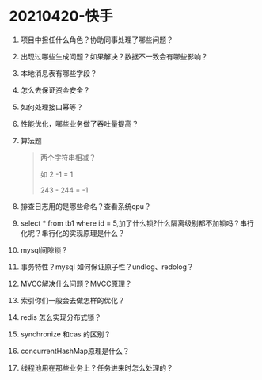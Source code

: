 # 20210420-快手

1. 项目中担任什么角色？协助同事处理了哪些问题？

2. 出现过哪些生成问题？如果解决？数据不一致会有哪些影响？

3. 本地消息表有哪些字段？

4. 怎么去保证资金安全？

5. 如何处理接口幂等？

6. 性能优化，哪些业务做了吞吐量提高？

7. 算法题

   > 两个字符串相减？
   >
   > 如 2 -1 = 1
   >
   > 243 - 244 = -1

8. 排查日志用的是哪些命名？查看系统cpu？

9. select * from tb1 where id = 5,加了什么锁?什么隔离级别都不加锁吗？串行化呢？串行化的实现原理是什么？

10. mysql间隙锁？

11. 事务特性？mysql 如何保证原子性？undlog、redolog？

12. MVCC解决什么问题？MVCC原理？

13. 索引你们一般会去做怎样的优化？

14. redis 怎么实现分布式锁？

15. synchronize 和cas 的区别？

16. concurrentHashMap原理是什么？

17. 线程池用在那些业务上？任务进来时怎么处理的？